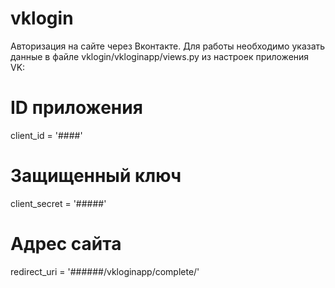# vklogin
Авторизация на сайте через Вконтакте.
Для работы необходимо указать данные в файле vklogin/vkloginapp/views.py
из настроек приложения VK:

# ID приложения
client_id = '####'
# Защищенный ключ
client_secret = '#####'
# Адрес сайта
redirect_uri = '######/vkloginapp/complete/'

